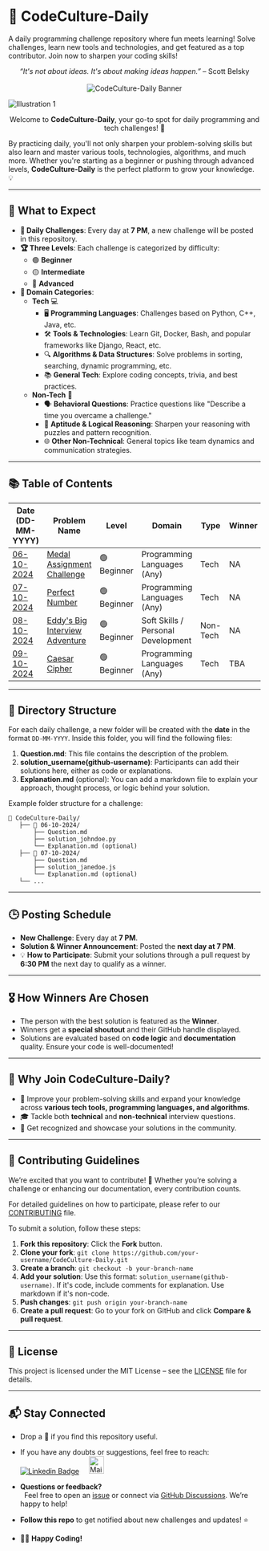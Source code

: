 # 🚀 CodeCulture-Daily

A daily programming challenge repository where fun meets learning! Solve challenges, learn new tools and technologies, and get featured as a top contributor. Join now to sharpen your coding skills!

<p align="center">
  <i> “It's not about ideas. It's about making ideas happen.” </i> – Scott Belsky
  <br> <br>
  <img src="https://img.shields.io/badge/CodeCulture-Daily%20Challenges-ff69b4?style=for-the-badge&logo=github" alt="CodeCulture-Daily Banner">
</p>

![Illustration 1](https://github.com/user-attachments/assets/cedd7d0f-3082-4ac1-8824-ac1a4650fbea)

<p align="center">
  Welcome to <strong>CodeCulture-Daily</strong>, your go-to spot for daily programming and tech challenges! 🎉
</p>

By practicing daily, you'll not only sharpen your problem-solving skills but also learn and master various tools, technologies, algorithms, and much more. Whether you're starting as a beginner or pushing through advanced levels, **CodeCulture-Daily** is the perfect platform to grow your knowledge. 💡

---

## 🌟 What to Expect

- **📅 Daily Challenges**: Every day at **7 PM**, a new challenge will be posted in this repository.
- **🏆 Three Levels**: Each challenge is categorized by difficulty:
  - 🟢 **Beginner**
  - 🟡 **Intermediate**
  - 🔴 **Advanced**
- **📂 Domain Categories**:
  - **Tech** 💻
    - 🖥️ **Programming Languages**: Challenges based on Python, C++, Java, etc.
    - 🛠️ **Tools & Technologies**: Learn Git, Docker, Bash, and popular frameworks like Django, React, etc.
    - 🔍 **Algorithms & Data Structures**: Solve problems in sorting, searching, dynamic programming, etc.
    - 📚 **General Tech**: Explore coding concepts, trivia, and best practices.
  - **Non-Tech** 🧠
    - 🗣️ **Behavioral Questions**: Practice questions like "Describe a time you overcame a challenge."
    - 🧩 **Aptitude & Logical Reasoning**: Sharpen your reasoning with puzzles and pattern recognition.
    - 🌐 **Other Non-Technical**: General topics like team dynamics and communication strategies.

---

## 📚 Table of Contents

| **Date (DD-MM-YYYY)**                                                                               | **Problem Name**           | **Level**   | **Domain**                  | **Type** | **Winner** |
| --------------------------------------------------------------------------------------------------- | -------------------------- | ----------- | --------------------------- | -------- | ---------- |
| <a href = "https://github.com/madhurimarawat/CodeCulture-Daily/tree/main/06-10-2024">06-10-2024</a> | <a href = "https://github.com/madhurimarawat/CodeCulture-Daily/blob/main/06-10-2024/Question.md">Medal Assignment Challenge</a> | 🟢 Beginner | Programming Languages (Any) | Tech     | NA        |
| <a href = "https://github.com/madhurimarawat/CodeCulture-Daily/tree/main/07-10-2024">07-10-2024</a> |  <a href = "https://github.com/madhurimarawat/CodeCulture-Daily/blob/main/07-10-2024/Question.md"> Perfect Number | 🟢 Beginner | Programming Languages (Any) | Tech     | NA        |
| <a href = "https://github.com/madhurimarawat/CodeCulture-Daily/tree/main/08-10-2024">08-10-2024</a> |  <a href = "https://github.com/madhurimarawat/CodeCulture-Daily/blob/main/08-10-2024/Question.md"> Eddy's Big Interview Adventure | 🟢 Beginner | Soft Skills / Personal Development | Non-Tech     | NA        |
| <a href = "https://github.com/madhurimarawat/CodeCulture-Daily/tree/main/09-10-2024">09-10-2024</a> |  <a href = "https://github.com/madhurimarawat/CodeCulture-Daily/blob/main/09-10-2024/Question.md"> Caesar Cipher | 🟢 Beginner | Programming Languages (Any) | Tech     | TBA        |

---

## 📂 Directory Structure

For each daily challenge, a new folder will be created with the **date** in the format `DD-MM-YYYY`. Inside this folder, you will find the following files:

1. **Question.md**: This file contains the description of the problem.
2. **solution_username(github-username)**: Participants can add their solutions here, either as code or explanations.
3. **Explanation.md** (optional): You can add a markdown file to explain your approach, thought process, or logic behind your solution.

Example folder structure for a challenge:

```plaintext
📁 CodeCulture-Daily/
   ├── 📁 06-10-2024/
       ├── Question.md
       ├── solution_johndoe.py
       └── Explanation.md (optional)
   ├── 📁 07-10-2024/
       ├── Question.md
       ├── solution_janedoe.js
       └── Explanation.md (optional)
   └── ...
```

---

## 🕒 Posting Schedule

- **New Challenge**: Every day at **7 PM**.
- **Solution & Winner Announcement**: Posted the **next day at 7 PM**.
- 💡 **How to Participate**: Submit your solutions through a pull request by **6:30 PM** the next day to qualify as a winner.

---

## 🎖️ How Winners Are Chosen

- The person with the best solution is featured as the **Winner**.
- Winners get a **special shoutout** and their GitHub handle displayed.
- Solutions are evaluated based on **code logic** and **documentation** quality. Ensure your code is well-documented!

---

## 🎯 Why Join CodeCulture-Daily?

- 🚀 Improve your problem-solving skills and expand your knowledge across **various tech tools, programming languages, and algorithms**.
- 🎓 Tackle both **technical** and **non-technical** interview questions.
- 🤝 Get recognized and showcase your solutions in the community.

---

## 🌟 Contributing Guidelines

We’re excited that you want to contribute! 🎉 Whether you’re solving a challenge or enhancing our documentation, every contribution counts.

For detailed guidelines on how to participate, please refer to our [CONTRIBUTING](https://github.com/madhurimarawat/CodeCulture-Daily/blob/main/CONTRIBUTING.md) file.

To submit a solution, follow these steps:

1. **Fork this repository**: Click the **Fork** button.
2. **Clone your fork**: `git clone https://github.com/your-username/CodeCulture-Daily.git`
3. **Create a branch**: `git checkout -b your-branch-name`
4. **Add your solution**: Use this format: `solution_username(github-username)`. If it's code, include comments for explanation. Use markdown if it's non-code.
5. **Push changes**: `git push origin your-branch-name`
6. **Create a pull request**: Go to your fork on GitHub and click **Compare & pull request**.

---

## 📜 License

This project is licensed under the MIT License – see the [LICENSE](https://github.com/madhurimarawat/CodeCulture-Daily/blob/main/LICENSE) file for details.

---

## 📬 Stay Connected

- Drop a 🌟 if you find this repository useful.
- If you have any doubts or suggestions, feel free to reach: &nbsp; [![Linkedin Badge](https://img.shields.io/badge/-madhurima-blue?style=flat&logo=Linkedin&logoColor=white)](https://www.linkedin.com/in/madhurima-rawat/) &nbsp; &nbsp;
<a href ="mailto:rawatmadhurima@gmail.com"><img src="https://github.com/madhurimarawat/Machine-Learning-Using-Python/assets/105432776/b6a0873a-e961-42c0-8fbf-ab65828c961a" height=35 width=30 title="Mail Illustration" alt="Mail Illustration📫" > </a><br>

- **Questions or feedback?**  
&nbsp; Feel free to open an [issue](https://github.com/madhurimarawat/CodeCulture-Daily/issues) or connect via [GitHub Discussions](https://github.com/madhurimarawat/CodeCulture-Daily/discussions). We’re happy to help!<br>

- **Follow this repo** to get notified about new challenges and updates! ⭐  
- 👩‍💻 **Happy Coding!**

